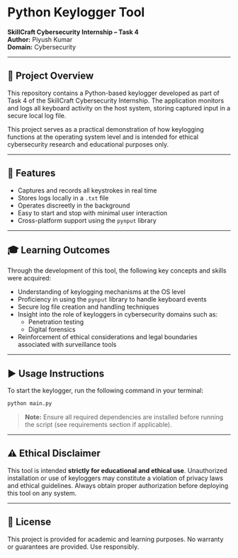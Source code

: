 # Python Keylogger Tool  
**SkillCraft Cybersecurity Internship – Task 4**  
**Author:** Piyush Kumar  
**Domain:** Cybersecurity

---

## 📘 Project Overview  
This repository contains a Python-based keylogger developed as part of Task 4 of the SkillCraft Cybersecurity Internship. The application monitors and logs all keyboard activity on the host system, storing captured input in a secure local log file.  

This project serves as a practical demonstration of how keylogging functions at the operating system level and is intended for ethical cybersecurity research and educational purposes only.

---

## 🔧 Features  
- Captures and records all keystrokes in real time  
- Stores logs locally in a `.txt` file  
- Operates discreetly in the background  
- Easy to start and stop with minimal user interaction  
- Cross-platform support using the `pynput` library  

---

## 🎓 Learning Outcomes  
Through the development of this tool, the following key concepts and skills were acquired:

- Understanding of keylogging mechanisms at the OS level  
- Proficiency in using the `pynput` library to handle keyboard events  
- Secure log file creation and handling techniques  
- Insight into the role of keyloggers in cybersecurity domains such as:
  - Penetration testing  
  - Digital forensics  
- Reinforcement of ethical considerations and legal boundaries associated with surveillance tools

---

## ▶️ Usage Instructions  

To start the keylogger, run the following command in your terminal:

```bash
python main.py
```

> **Note:** Ensure all required dependencies are installed before running the script (see requirements section if applicable).

---

## ⚠️ Ethical Disclaimer  
This tool is intended **strictly for educational and ethical use**. Unauthorized installation or use of keyloggers may constitute a violation of privacy laws and ethical guidelines. Always obtain proper authorization before deploying this tool on any system.

---

## 📄 License  
This project is provided for academic and learning purposes. No warranty or guarantees are provided. Use responsibly.


